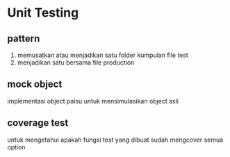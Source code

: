 # Unit Testing

## pattern

1. memusatkan atau menjadikan satu folder kumpulan file test
2. menjadikan satu bersama file production

## mock object

implementasi object palsu untuk mensimulasikan object asli

## coverage test

untuk mengetahui apakah fungsi test yang dibuat sudah mengcover semua option
